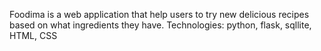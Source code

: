 Foodima is a web application that help users to try new delicious recipes based on what ingredients they have.
Technologies: python, flask, sqllite, HTML, CSS
